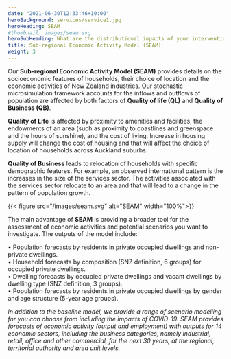 ```yaml
---
date: "2021-06-30T12:33:46+10:00"
heroBackground: services/service1.jpg
heroHeading: SEAM
#thumbnail: images/seam.svg
heroSubHeading: What are the distributional impacts of your interventions?
title: Sub-regional Economic Activity Model (SEAM) 
weight: 3
---
```

Our **Sub-regional Economic Activity Model (SEAM)** provides details on the socioeconomic features of households, their choice of location and the economic activities of New Zealand industries. Our stochastic microsimulation framework accounts for the inflows and outflows of population are affected by both factors of **Quality of life (QL)** and **Quality of Business (QB)**.  

**Quality of Life** is affected by proximity to amenities and facilities, the endowments of an area (such as proximity to coastlines and greenspace and the hours of sunshine), and the cost of living. Increase in housing supply will change the cost of housing and that will affect the choice of location of households across Auckland suburbs.

**Quality of Business** leads to relocation of households with specific demographic features. For example, an observed international pattern is the increases in the size of the services sector. The activities associated with the services sector relocate to an area and that will lead to a change in the pattern of population growth.

{{< figure src="/images/seam.svg" alt="SEAM" width="100%">}}  

The main advantage of **SEAM** is providing a broader tool for the assessment of economic activities and potential scenarios you want to investigate. The outputs of the model include:

  •   Population forecasts by residents in private occupied dwellings and non-private dwellings.  
  •   Household forecasts by composition (SNZ definition, 6 groups) for occupied private dwellings.  
  •   Dwelling forecasts by occupied private dwellings and vacant dwellings by dwelling type (SNZ definition, 3 groups).  
  •   Population forecasts by residents in private occupied dwellings by gender and age structure (5-year age groups).  


*In addition to the baseline model, we provide a range of scenario modelling for you can choose from including the impacts of COVID-19. SEAM provides forecasts of economic activity (output and employment) with outputs for 14 economic sectors, including the business categories, namely industrial, retail, office and other commercial, for the next 30 years, at the regional, territorial authority and area unit levels.*